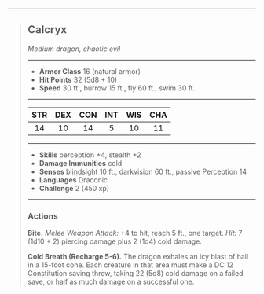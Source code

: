 ***
> ## Calcryx
> *Medium dragon, chaotic evil*
> 
> ***
> 
> - **Armor Class** 16 (natural armor)
> - **Hit Points** 32 (5d8 + 10)
> - **Speed** 30 ft., burrow 15 ft., fly 60 ft., swim 30 ft.
> 
> ***
> 
> |STR|DEX|CON|INT|WIS|CHA|
> |:---:|:---:|:---:|:---:|:---:|:---:|
> |14|10|14|5|10|11|
> 
> ***
> 
> - **Skills** perception +4, stealth +2
> - **Damage Immunities** cold
> - **Senses** blindsight 10 ft., darkvision 60 ft., passive Perception 14
> - **Languages** Draconic
> - **Challenge** 2 (450 xp)
> 
> ***
> 
> ### Actions
> **Bite.** *Melee Weapon Attack:* +4 to hit, reach 5 ft., one target. *Hit:* 7 (1d10 + 2) piercing damage plus 2 (1d4) cold damage.
> 
> **Cold Breath (Recharge 5-6).** The dragon exhales an icy blast of hail in a 15-foot cone. Each creature in that area must make a DC 12 Constitution saving throw, taking 22 (5d8) cold damage on a failed save, or half as much damage on a successful one.